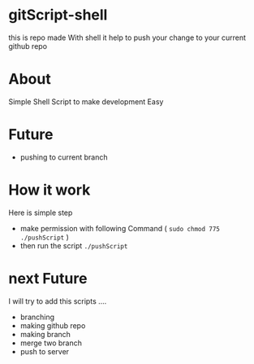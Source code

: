 # gitScript-shell

this is repo made With shell it help to push your change to your current github repo

# About

Simple Shell Script to make development Easy

# Future

- pushing to current branch

# How it work

Here is simple step

- make permission with following Command ( `sudo chmod 775 ./pushScript` )
- then run the script `./pushScript`

# next Future

I will try to add this scripts ....

- branching
- making github repo
- making branch
- merge two branch
- push to server

